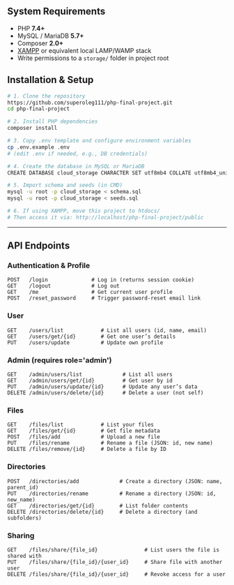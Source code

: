 ## System Requirements

* PHP **7.4+**
* MySQL / MariaDB **5.7+**
* Composer **2.0+**
* [XAMPP](https://www.apachefriends.org/) or equivalent local LAMP/WAMP stack
* Write permissions to a `storage/` folder in project root

## Installation & Setup

```bash
# 1. Clone the repository
https://github.com/superoleg111/php-final-project.git
cd php-final-project

# 2. Install PHP dependencies
composer install

# 3. Copy .env template and configure environment variables
cp .env.example .env
# (edit .env if needed, e.g., DB credentials)

# 4. Create the database in MySQL or MariaDB
CREATE DATABASE cloud_storage CHARACTER SET utf8mb4 COLLATE utf8mb4_unicode_ci;

# 5. Import schema and seeds (in CMD)
mysql -u root -p cloud_storage < schema.sql
mysql -u root -p cloud_storage < seeds.sql  

# 6. If using XAMPP, move this project to htdocs/
# Then access it via: http://localhost/php-final-project/public
```

---

## API Endpoints

### Authentication & Profile

```http
POST   /login              # Log in (returns session cookie)
GET    /logout             # Log out
GET    /me                 # Get current user profile
POST   /reset_password     # Trigger password-reset email link
```

### User

```http
GET    /users/list            # List all users (id, name, email)
GET    /users/get/{id}        # Get one user’s details
PUT    /users/update          # Update own profile
```

### Admin (requires role='admin')

```http
GET    /admin/users/list             # List all users
GET    /admin/users/get/{id}         # Get user by id
PUT    /admin/users/update/{id}      # Update any user’s data
DELETE /admin/users/delete/{id}      # Delete a user (not self)
```

### Files

```http
GET    /files/list            # List your files
GET    /files/get/{id}        # Get file metadata
POST   /files/add             # Upload a new file
PUT    /files/rename          # Rename a file (JSON: id, new name)
DELETE /files/remove/{id}     # Delete a file by ID
```

### Directories

```http
POST   /directories/add             # Create a directory (JSON: name, parent_id)
PUT    /directories/rename          # Rename a directory (JSON: id, new_name)
GET    /directories/get/{id}        # List folder contents
DELETE /directories/delete/{id}     # Delete a directory (and subfolders)
```

### Sharing

```http
GET    /files/share/{file_id}               # List users the file is shared with
PUT    /files/share/{file_id}/{user_id}     # Share file with another user
DELETE /files/share/{file_id}/{user_id}     # Revoke access for a user
```
